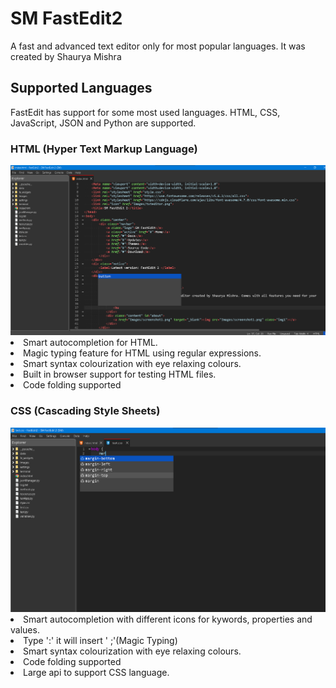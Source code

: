 # SM FastEdit2
A fast and advanced text editor only for most popular languages. It was created by Shaurya Mishra

## Supported Languages
FastEdit has support for some most used languages. HTML, CSS, JavaScript, JSON and Python are supported.
### HTML (Hyper Text Markup Language)
  <img src="Images/screenshotHTML.png"/>
  <li>Smart autocompletion for HTML.</li>
  <li>Magic typing feature for HTML using regular expressions.</li>
  <li>Smart syntax colourization with eye relaxing colours.</li>
  <li>Built in browser support for testing HTML files.</li>
  <li>Code folding supported</li>
  
### CSS (Cascading Style Sheets)
  <img src="Images/screenshotCSS.png"/>
  <li>Smart autocompletion with different icons for kywords, properties and values.</li>
  <li>Type ':' it will insert ' ;'(Magic Typing)</li>
  <li>Smart syntax colourization with eye relaxing colours.</li>
  <li>Code folding supported</li>
  <li>Large api to support CSS language.</li>
